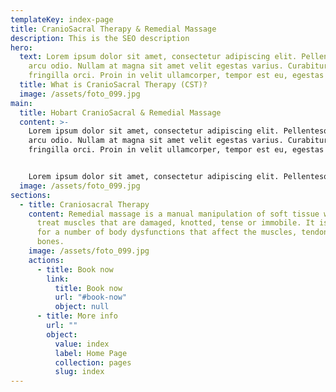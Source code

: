 ```yaml
---
templateKey: index-page
title: CranioSacral Therapy & Remedial Massage
description: This is the SEO description
hero:
  text: Lorem ipsum dolor sit amet, consectetur adipiscing elit. Pellentesque at
    arcu odio. Nullam at magna sit amet velit egestas varius. Curabitur at
    fringilla orci. Proin in velit ullamcorper, tempor est eu, egestas orci.
  title: What is CranioSacral Therapy (CST)?
  image: /assets/foto_099.jpg
main:
  title: Hobart CranioSacral & Remedial Massage
  content: >-
    Lorem ipsum dolor sit amet, consectetur adipiscing elit. Pellentesque at
    arcu odio. Nullam at magna sit amet velit egestas varius. Curabitur at
    fringilla orci. Proin in velit ullamcorper, tempor est eu, egestas orci.


    Lorem ipsum dolor sit amet, consectetur adipiscing elit. Pellentesque at arcu odio. Nullam at magna sit amet velit egestas varius. Curabitur at fringilla orci. Proin in velit ullamcorper, tempor est eu, egestas orci.
  image: /assets/foto_099.jpg
sections:
  - title: Craniosacral Therapy
    content: Remedial massage is a manual manipulation of soft tissue which aims to
      treat muscles that are damaged, knotted, tense or immobile. It is useful
      for a number of body dysfunctions that affect the muscles, tendons and
      bones.
    image: /assets/foto_099.jpg
    actions:
      - title: Book now
        link:
          title: Book now
          url: "#book-now"
          object: null
      - title: More info
        url: ""
        object:
          value: index
          label: Home Page
          collection: pages
          slug: index
---
```

